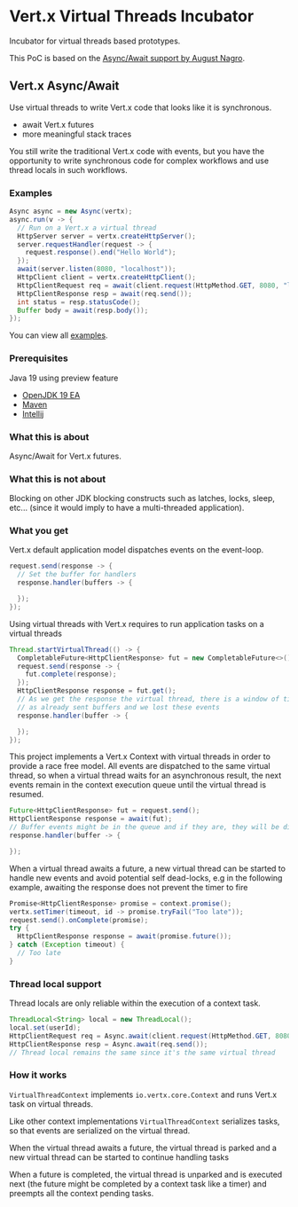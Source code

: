 # Vert.x Virtual Threads Incubator

Incubator for virtual threads based prototypes.

This PoC is based on the [Async/Await support by August Nagro](https://github.com/AugustNagro/vertx-async-await).

## Vert.x Async/Await

Use virtual threads to write Vert.x code that looks like it is synchronous.

- await Vert.x futures
- more meaningful stack traces

You still write the traditional Vert.x code with events, but you have the opportunity to write synchronous code for complex
workflows and use thread locals in such workflows.

### Examples

```java
Async async = new Async(vertx);
async.run(v -> {
  // Run on a Vert.x a virtual thread
  HttpServer server = vertx.createHttpServer();
  server.requestHandler(request -> {
    request.response().end("Hello World");
  });
  await(server.listen(8080, "localhost"));
  HttpClient client = vertx.createHttpClient();
  HttpClientRequest req = await(client.request(HttpMethod.GET, 8080, "localhost", "/"));
  HttpClientResponse resp = await(req.send());
  int status = resp.statusCode();
  Buffer body = await(resp.body());
});
```

You can view all [examples](vertx-async-await-incubator/src/main/java/examples/AsyncExamples.java).

### Prerequisites

Java 19 using preview feature

- [OpenJDK 19 EA](https://jdk.java.net/19/)
- [Maven](https://stackoverflow.com/questions/52232681/compile-and-execute-a-jdk-preview-feature-with-maven)
- [Intellij](https://foojay.io/today/how-to-run-project-loom-from-intellij-idea/)

### What this is about

Async/Await for Vert.x futures.

### What this is not about

Blocking on other JDK blocking constructs such as latches, locks, sleep, etc... (since it would imply to have a multi-threaded application).

### What you get

Vert.x default application model dispatches events on the event-loop.

```java
request.send(response -> {
  // Set the buffer for handlers
  response.handler(buffers -> {

  });
});
```

Using virtual threads with Vert.x requires to run application tasks on a virtual threads

```java
Thread.startVirtualThread(() -> {
  CompletableFuture<HttpClientResponse> fut = new CompletableFuture<>();
  request.send(response -> {
    fut.complete(response);
  });
  HttpClientResponse response = fut.get();
  // As we get the response the virtual thread, there is a window of time where the event-loop thread
  // as already sent buffers and we lost these events
  response.handler(buffer -> {

  });
});
```

This project implements a Vert.x Context with virtual threads in order to provide a race free model. All events are
dispatched to the same virtual thread, so when a virtual thread waits for an asynchronous result, the next events
remain in the context execution queue until the virtual thread is resumed.

```java
Future<HttpClientResponse> fut = request.send();
HttpClientResponse response = await(fut);
// Buffer events might be in the queue and if they are, they will be dispatched next
response.handler(buffer -> {

});
```

When a virtual thread awaits a future, a new virtual thread can be started to handle new events and avoid potential
self dead-locks, e.g in the following example, awaiting the response does not prevent the timer to fire

```java
Promise<HttpClientResponse> promise = context.promise();
vertx.setTimer(timeout, id -> promise.tryFail("Too late"));
request.send().onComplete(promise);
try {
  HttpClientResponse response = await(promise.future());
} catch (Exception timeout) {
  // Too late
}
```

### Thread local support

Thread locals are only reliable within the execution of a context task.

```java
ThreadLocal<String> local = new ThreadLocal();
local.set(userId);
HttpClientRequest req = Async.await(client.request(HttpMethod.GET, 8080, "localhost", "/"));
HttpClientResponse resp = Async.await(req.send());
// Thread local remains the same since it's the same virtual thread
```

### How it works

`VirtualThreadContext` implements `io.vertx.core.Context` and runs Vert.x task on virtual threads.

Like other context implementations `VirtualThreadContext` serializes tasks, so that events are serialized on the virtual thread.

When the virtual thread awaits a future, the virtual thread is parked and a new virtual thread can be started to continue handling tasks

When a future is completed, the virtual thread is unparked and is executed next (the future might be completed by a context task like a timer)
and preempts all the context pending tasks.

